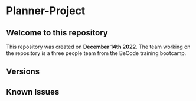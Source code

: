 # Planner-Project

## Welcome to this repository

This repository was created on **December 14th 2022**. The team working on the repository is a three people team from the BeCode training bootcamp. 

## Versions 

## Known Issues